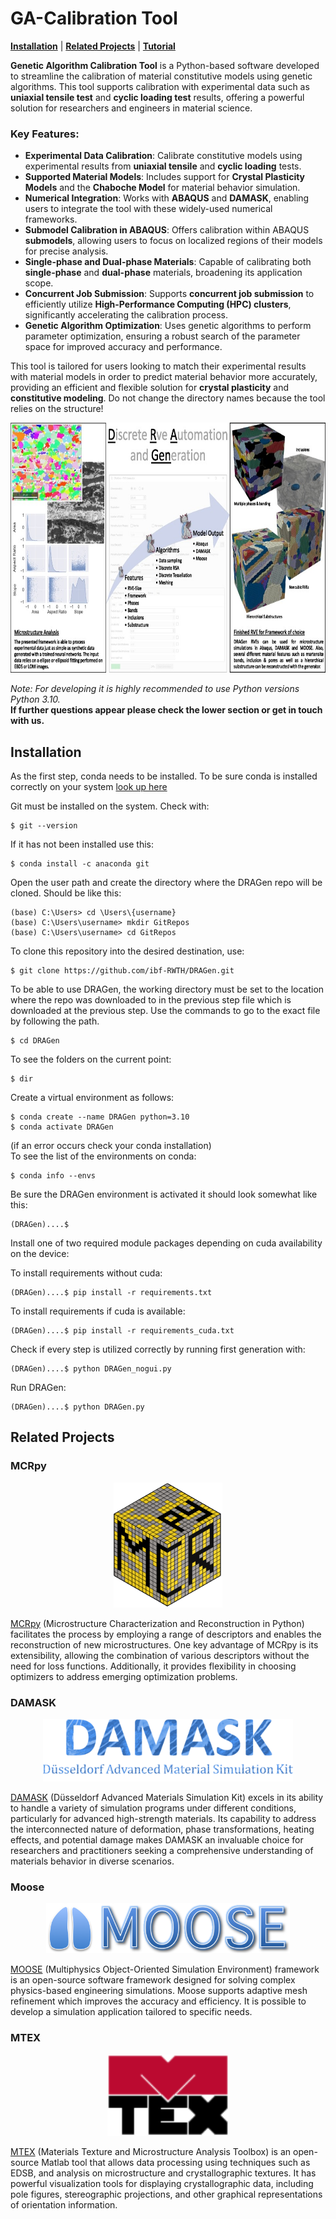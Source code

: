 <h1> GA-Calibration Tool </h1>

<!--## Overview-->
<!--![logo](docs/GUI.PNG)-->

 [**Installation**](#Installation)
| [**Related Projects**](#Related-Projects)
| [**Tutorial**](Tutorial)


**Genetic Algorithm Calibration Tool** is a Python-based software developed to streamline the calibration of material constitutive models using genetic algorithms. This tool supports calibration with experimental data such as **uniaxial tensile test** and **cyclic loading test** results, offering a powerful solution for researchers and engineers in material science.
### Key Features:
- **Experimental Data Calibration**: Calibrate constitutive models using experimental results from **uniaxial tensile** and **cyclic loading** tests.
- **Supported Material Models**: Includes support for **Crystal Plasticity Models** and the **Chaboche Model** for material behavior simulation.
- **Numerical Integration**: Works with **ABAQUS** and **DAMASK**, enabling users to integrate the tool with these widely-used numerical frameworks.
- **Submodel Calibration in ABAQUS**: Offers calibration within ABAQUS **submodels**, allowing users to focus on localized regions of their models for precise analysis.
- **Single-phase and Dual-phase Materials**: Capable of calibrating both **single-phase** and **dual-phase** materials, broadening its application scope.
- **Concurrent Job Submission**: Supports **concurrent job submission** to efficiently utilize **High-Performance Computing (HPC) clusters**, significantly accelerating the calibration process.
- **Genetic Algorithm Optimization**: Uses genetic algorithms to perform parameter optimization, ensuring a robust search of the parameter space for improved accuracy and performance.

This tool is tailored for users looking to match their experimental results with material models in order to predict material behavior more accurately, providing an efficient and flexible solution for **crystal plasticity** and **constitutive modeling**.
Do not change the directory names because the tool relies on the structure!
<p align="left"><img src="docs/DRAGen_readme_paper.jpg" height="400" alt=""> </img></p>

_Note: For developing it is highly recommended to use Python versions Python 3.10._<br>
**If further questions appear please check the lower section or get in touch with us.**


## Installation

As the first step, conda needs to be installed.
To be sure conda is installed correctly on your system [look up here](https://docs.conda.io/projects/conda/en/latest/user-guide/install/index.html)<br>

Git must be installed on the system. Check with:
```
$ git --version
```
If it has not been installed use this:
```
$ conda install -c anaconda git
```
Open the user path and create the directory where the DRAGen repo will be cloned.
Should be like this:
```
(base) C:\Users> cd \Users\{username}
(base) C:\Users\username> mkdir GitRepos
(base) C:\Users\username> cd GitRepos
```
To clone this repository into the desired destination, use:<br>
```
$ git clone https://github.com/ibf-RWTH/DRAGen.git
```
To be able to use DRAGen, the working directory must be set to the location where the repo was downloaded to in the previous step file which is downloaded at the previous step.
Use the commands to go to the exact file by following the path.
```
$ cd DRAGen
```
To see the folders on the current point:
```
$ dir
```
Create a virtual environment as follows:<br>
```
$ conda create --name DRAGen python=3.10
$ conda activate DRAGen
```
(if an error occurs check your conda installation)<br>
To see the list of the environments on conda:
```
$ conda info --envs
```
Be sure the DRAGen environment is activated it should look somewhat like this:<br>
```
(DRAGen)....$
```
Install one of two required module packages depending on cuda availability on the device:

To install requirements without cuda:<br>
```
(DRAGen)....$ pip install -r requirements.txt
```
To install requirements if cuda is available:<br>
```
(DRAGen)....$ pip install -r requirements_cuda.txt
```
Check if every step is utilized correctly by running first generation with:<br>
```
(DRAGen)....$ python DRAGen_nogui.py
```
Run DRAGen:<br>
```
(DRAGen)....$ python DRAGen.py
```

## Related Projects

### MCRpy
<p align="center"><img src="docs/MCRpy-logo_png.png" height="200" alt="MCRpy logo"> </img></p>

[MCRpy](https://github.com/NEFM-TUDresden/MCRpy) (Microstructure Characterization and Reconstruction in Python) facilitates the process by employing a range of descriptors and enables the reconstruction of new microstructures. One key advantage of MCRpy is its extensibility, allowing the combination of various descriptors without the need for loss functions. Additionally, it provides flexibility in choosing optimizers to address emerging optimization problems.



### DAMASK
<p align="center"><img src="docs/DAMASK_banner.png" height="100" alt="DAMASK banner"> </img></p>

[DAMASK](https://damask.mpie.de/index.html) (Düsseldorf Advanced Materials Simulation Kit) excels in its ability to handle a variety of simulation programs under different conditions, particularly for advanced high-strength materials. Its capability to address the interconnected nature of deformation, phase transformations, heating effects, and potential damage makes DAMASK an invaluable choice for researchers and practitioners seeking a comprehensive understanding of materials behavior in diverse scenarios.


### Moose

<p align="center"><img src="docs/moose_logo.png" height="80" alt="Moose banner"> </img></p>

[MOOSE](https://mooseframework.inl.gov/) (Multiphysics Object-Oriented Simulation Environment) framework is an open-source software framework designed for solving complex physics-based engineering simulations. Moose supports adaptive mesh refinement which improves the accuracy and efficiency. It is possible to develop a simulation application tailored to specific needs.


### MTEX

<p align="center"><img src="docs/MTEX_100x67px.png" height="130" alt="MTEX banner"> </img></p>

[MTEX](https://mtex-toolbox.github.io/index) (Materials Texture and Microstructure Analysis Toolbox) is an open-source Matlab tool that allows data processing using techniques such as EDSB, and analysis on microstructure and crystallographic textures. It has powerful visualization tools for displaying crystallographic data, including pole figures, stereographic projections, and other graphical representations of orientation information.




